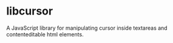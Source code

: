 libcursor
=========

A JavaScript library for manipulating cursor inside textareas and contenteditable html elements.
